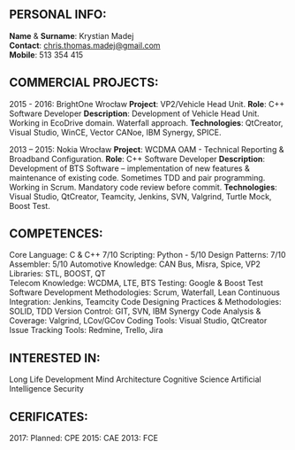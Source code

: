 ## PERSONAL INFO:

**Name** & **Surname**: Krystian Madej  
**Contact**: chris.thomas.madej@gmail.com  
**Mobile**: 513 354 415

## COMMERCIAL PROJECTS:
2015 - 2016: BrightOne Wrocław
**Project**: VP2/Vehicle Head Unit.
**Role**: C++ Software Developer
**Description**: Development of Vehicle Head Unit. Working in EcoDrive domain. Waterfall approach.
**Technologies**: QtCreator, Visual Studio, WinCE, Vector CANoe, IBM Synergy, SPICE.

2013 – 2015: Nokia Wrocław
**Project**: WCDMA OAM - Technical Reporting & Broadband Configuration.
**Role**: C++ Software Developer
**Description**: Development of BTS Software – implementation of new features & maintenance of existing code. Sometimes TDD and pair programming. Working in Scrum. Mandatory code review before commit.
**Technologies**: Visual Studio, QtCreator, Teamcity, Jenkins, SVN, Valgrind, Turtle Mock, Boost Test.

## COMPETENCES:
Core Language: C & C++ 7/10
Scripting: Python - 5/10
Design Patterns: 7/10
Assembler: 5/10
Automotive Knowledge: CAN Bus, Misra, Spice, VP2
Libraries: STL, BOOST, QT	
Telecom Knowledge: WCDMA, LTE, BTS
Testing: Google & Boost Test	
Software Development Methodologies: Scrum, Waterfall, Lean
Continuous Integration: Jenkins, Teamcity
Code Designing Practices & Methodologies: SOLID, TDD
Version Control: GIT, SVN, IBM Synergy
Code Analysis & Coverage: Valgrind, LCov/GCov
Coding Tools: Visual Studio, QtCreator	
Issue Tracking Tools: Redmine, Trello, Jira

## INTERESTED IN:
Long Life Development
Mind Architecture
Cognitive Science
Artificial Intelligence
Security

## CERIFICATES:
2017: Planned: CPE
2015: CAE
2013: FCE